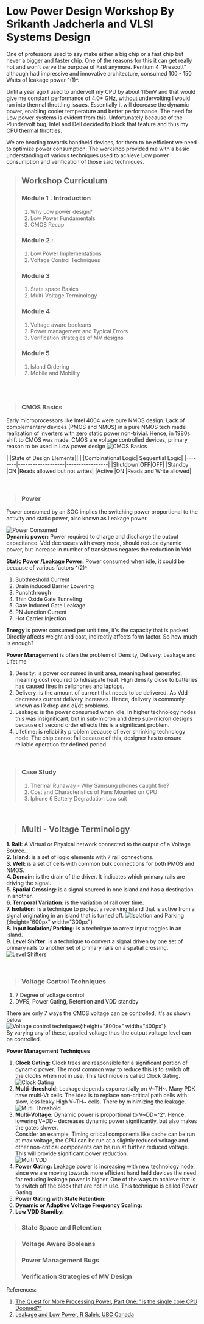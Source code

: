 # **Low Power Design Workshop By Srikanth Jadcherla and VLSI Systems Design**

One of professors used to say make either a big chip or a fast chip but never a bigger and faster chip. One of the reasons for this it can get really hot and won't serve the purpose of Fast anymore. Pentium 4 "Prescott" although had impressive and innovative architecture, consumed 100 - 150 Watts of leakage power ^(1)^. 

Until a year ago I used to undervolt my CPU by about 115mV and that would give me constant performance of 4.0+ GHz, without undervolting I would run into thermal throttling issues. Essentially it will decrease the dynamic power, enabling cooler temperature and better performance. The need for Low power systems is evident from this. Unfortunately because of the Plundervolt bug, Intel and Dell decided to block that feature and thus my CPU thermal throttles.

We are heading towards handheld devices, for them to be efficient we need to optimize power consumption. The workshop provided me with a basic understanding of various techniques used to achieve Low power consumption and verification of those said techniques.

>## Workshop Curriculum
> ### Module 1 : Introduction
> 1. Why Low power design?
> 2. Low Power Fundamentals
> 3. CMOS Recap
> ### Module 2 : 
> 1. Low Power Implementations
> 2. Voltage Control Techniques
> ### Module 3
> 1. State space Basics
> 2. Multi-Voltage Terminology
> ### Module 4 
> 1. Voltage aware booleans
> 2. Power management and Typical Errors
> 3. Verification strategies of MV designs
> ### Module 5
> 1. Island Ordering
> 2. Mobile and Mobility

</br>
</br>


> ### CMOS Basics
Early microprocessors like Intel 4004 were pure NMOS design. Lack of complementary devices (PMOS and NMOS) in a pure NMOS tech made realization of inverters with zero static power non-trivial. Hence, in 1980s shift to CMOS was made. CMOS are voltage controlled devices, primary reason to be used in Low power design
![CMOS Basics](/images/cmos_basics.png)

|        |State of Design Elements||
|        |Combinational Logic| Sequential Logic|
|--------|-------------------|-----------------|
|Shutdown|OFF|OFF|
|Standby |ON |Reads allowed but not writes|
|Active  |ON |Reads and Write allowed|

</br>

> ### Power
 
Power consumed by an SOC implies the switching power proportional to the activity and static power, also known as Leakage power.

![Power Consumed](/images/power_d_st.png)</br>
**Dynamic power:** Power required to charge and discharge the output capacitance. Vdd decreases with every node, should reduce dynamic power, but increase in number of transistors negates the reduction in Vdd.

**Static Power /Leakage Power:** Power consumed when idle, it could be because of various factors ^(2)^
1. Subthreshold Current
2. Drain induced Barrier Lowering
3. Punchthrough
4. Thin Oxide Gate Tunneling
5. Gate Induced Gate Leakage
6. PN Junction Current
7. Hot Carrier Injection

**Energy** is power consumed per unit time, it's the capacity that is packed. Directly affects weight and cost, indirectly affects form factor. So how much is enough?

**Power Management** is often the problem of Density, Delivery, Leakage and Lifetime
1. Density: is power consumed in unit area, meaning heat generated, meaning cost required to hdissipate heat. High density close to batteries has caused fires in cellphones and laptops.
2. Delivery: is the amount of current that needs to be delivered. As Vdd decreases current delivery increases. Hence, delivery is commonly known as IR drop and di/dt problems.
3. Leakage: is the power consumed when idle. In higher technology nodes this was insignificant, but in sub-micron and deep sub-micron designs because of second order effects this is a significant problem. 
4. Lifetime: is reliability problem because of ever shrinking technology node. The chip cannot fail because of this, designer has to ensure reliable operation for defined period.

</br>

> ### Case Study
> 1. Thermal Runaway - Why Samsung phones caught fire?
> 2. Cost and Characteristics of Fans Mounted on CPU
> 3. Iphone 6 Battery Degradation Law suit

</br>

> ## Multi - Voltage Terminology
**1. Rail:** A Virtual or Physical network connected to the output of a Voltage Source.</br>
**2. Island:** is a set of logic elements with 7 rail connections. </br>
**3. Well:** is a set of cells with common bulk connections for both PMOS and NMOS.</br>
**4. Domain:** is the drain of the driver. It indicates which primary rails are driving the signal.</br>
**5. Spatial Crossing:** is a signal sourced in one island and has a destination in another.</br>
**6. Temporal Variation:** is the variation of rail over time.</br>
**7. Isolation:** is a technique to protect a receiving island that is active from a signal originating in an island that is turned off. ![Isolation and Parking](/images/isolation_parking.png){:height="600px" width="300px"}</br>
**8. Input Isolation/ Parking:** is a technique to arrest input toggles in an island.</br>
**9. Level Shifter:** is a technique to convert a signal driven by one set of primary rails to another set of primary rails on a spatial crossing. ![Level Shifters](/images/level_shifter.png)</br>

</br>

> ### Voltage Control Techniques
1. 7 Degree of voltage control
2. DVFS, Power Gating, Retention and VDD standby
   
There are only 7 ways the CMOS voltage can be controlled, it's as shown below</br>
![Voltage control techniques](/images/volatge_control.png){:height="800px" width="400px"}</br>
By varying any of these, applied voltage thus the output voltage level can be controlled.

**Power Management Techniques**
1. **Clock Gating:** Clock trees are responsible for a significant portion of dynamic power. The most common way to reduce this is to switch off the clocks when not in use. This technique is called Clock Gating.![Clock Gating](/images/clk_gating.png)
2. **Multi-threshold:** Leakage depends exponentially on V~TH~. Many PDK have multi-Vt cells. The idea is to replace non-critical path cells with slow, less leaky High V~TH~ cells. There by minimizing the leakage. ![Mutli Threshold](/images/multi_vt.png)</br>
3. **Multi-Voltage:** Dynamic power is proportional to V~DD~^2^. Hence, lowering V~DD~ decreases dynamic power significantly, but also makes the gates slower. </br>
Consider an example, Timing critical components like cache can be run at max voltage, the CPU can be run at a slightly reduced voltage and other non-critical components can be run at further reduced voltage. This will provide significant power reduction.</br> 
![Multi VDD](/images/multi_vdd.png)
4. **Power Gating:** Leakage power is increasing with new technology node, since we are moving towards more efficient hand held devices the need for reducing leakage power is higher. One of the ways to achieve that is to switch off the block that are not in use. This technique is called Power Gating
5. **Power Gating with State Retention:**
6. **Dynamic or Adaptive Voltage Frequency Scaling:**
7. **Low VDD Standby:**
> ### State Space and Retention

> ### Voltage Aware Booleans
> ### Power Management Bugs
> ### Verification Strategies of MV Design




References:
1. [The Quest for More Processing Power, Part One: "Is the single core CPU Doomed?"](https://www.anandtech.com/show/1611)
2. [Leakage and Low Power, R Saleh, UBC Canada](https://courses.ece.ubc.ca/579/579.lect6.leakagepower.08.pdf)



